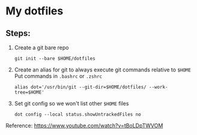 # My dotfiles

## Steps:
1. Create a git bare repo
    ```
    git init --bare $HOME/dotfiles
    ```

2.  Create an alias for git to always execute git commands relative to `$HOME`
    Put commands in `.bashrc` or `.zshrc`
    ```
    alias dot='/usr/bin/git --git-dir=$HOME/dotfiles/ --work-tree=$HOME'
    ```

3. Set git config so we won't list other `$HOME` files
    ```
    dot config --local status.showUntrackedFiles no
    ```


Reference:
https://www.youtube.com/watch?v=tBoLDpTWVOM
